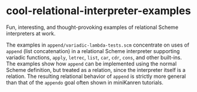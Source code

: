 # cool-relational-interpreter-examples
Fun, interesting, and thought-provoking examples of relational Scheme interpreters at work.

The examples in `append/variadic-lambda-tests.scm` concentrate on uses of `append` (list concatenation) in a relational Scheme interpreter supporting variadic functions, `apply`, `letrec`, `list`, `car`, `cdr`, `cons`, and other built-ins.  The examples show how `append` can be implemented using the normal Scheme definition, but treated as a relation, since the interpreter itself is a relation.  The resulting relational behavior of `append` is strictly more general than that of the `appendo` goal often shown in miniKanren tutorials.